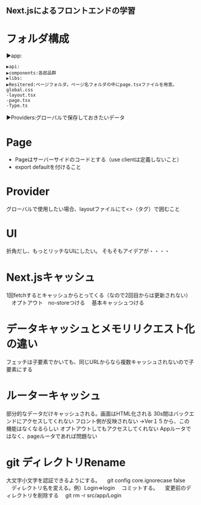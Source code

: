 ## Next.jsによるフロントエンドの学習

# フォルダ構成
▶app:

    ▶api:
    ▶components:各部品群
    ▶libs:
    ▶Resitered:ページフォルダ。ページ名フォルダの中にpage.tsxファイルを用意。
    global.css
    -layout.tsx
    -page.tsx
    -Type.ts

▶Providers:グローバルで保存しておきたいデータ

# Page

- Pageはサーバーサイドのコードとする（use clientは定義しないこと）
- export defaultを付けること

# Provider
 グローバルで使用したい場合、layoutファイルにて<>（タグ）で囲むこと

# UI
  折角だし、もっとリッチなUIにしたい。
  そもそもアイデアが・・・・

# Next.jsキャッシュ
  1回fetchするとキャッシュからとってくる（なので2回目からは更新されない）
　オプトアウト　no-storeつける
　基本キャッシュつける

# データキャッシュとメモリリクエスト化の違い
フェッチは子要素でかいても、同じURLからなら複数キャッシュされないので子要素にする

# ルーターキャッシュ
部分的なデータだけキャッシュされる。画面はHTML化される
30s間はバックエンドにアクセスしてくれない
フロント側が反映されない
→Ver１５から、この機能はなくなるらしい
オプトアウトしてもアクセスしてくれない
Appルータではなく、pageルータであれば問題ない

# git ディレクトリRename
 大文字小文字を認証できるようにする。
 　git config core.ignorecase false
　ディレクトリ名を変える。例）Login⇒login
　コミットする。
　変更前のディレクトリを削除する
　git rm -r src/app/Login


